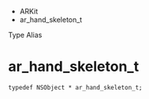 

- ARKit
-  ar_hand_skeleton_t 

Type Alias

# ar_hand_skeleton_t

``` source
typedef NSObject * ar_hand_skeleton_t;
```

